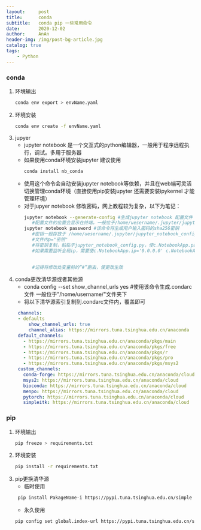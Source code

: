```yaml
---
layout:     post
title:      conda
subtitle:   conda pip 一些常用命令
date:       2020-12-02
author:     AnAn
header-img: /img/post-bg-article.jpg
catalog: true
tags:
    - Python
---
```


### conda
1. 环境输出
    ```bash
    conda env export > envName.yaml
    ```
2. 环境安装
    ```bash
    conda env create -f envName.yaml
    ```
3. jupyer
   - jupyter notebook 是一个交互式的python编辑器，一般用于程序远程执行，调试。多用于服务器
   - 如果使用conda环境安装jupyter 建议使用
     ```bash
     conda install nb_conda 
     ```
   - 使用这个命令会自动安装jupyter notebook等依赖，并且在web端可灵活切换管理conda环境（直接使用pip安装jupyter 还需要安装ipykernel 才能管理环境）
   - 对于jupyer notebook 修改密码，网上教程较为复杂，以下为笔记：
     ```bash
     jupyter notebook --generate-config #生成jupyter notebook 配置文件
        #配置文件的位置会显示在终端，一般位于/home/uesername/.jupyter/jupyter_notebook_config.py
     jupyter notebook password #该命令将生成用户输入密码的sha256密钥
        #密钥一般存放于 /home/uesername/.jupyter/jupyter_notebook_config.json 文件
        #文件内p="密钥"
        #将密钥复制，粘贴于jupyter_notebook_config.py，使c.NotebookApp.password='密钥'
        #如果需要监听全局ip，需要使c.NotebookApp.ip='0.0.0.0' c.NotebookApp.allow_remote_access = True
        

        #记得将修改处变量前的“#”删去，使更改生效
     ```
4. conda更改清华源或者其他源
   - conda config --set show_channel_urls yes #使用该命令生成.condarc文件 一般位于"/home/username/"文件夹下
   - 将以下清华源索引复制到.condarc文件内，覆盖即可
   ```yaml
    channels:
    - defaults
        show_channel_urls: true
        channel_alias: https://mirrors.tuna.tsinghua.edu.cn/anaconda
    default_channels:
      - https://mirrors.tuna.tsinghua.edu.cn/anaconda/pkgs/main
      - https://mirrors.tuna.tsinghua.edu.cn/anaconda/pkgs/free
      - https://mirrors.tuna.tsinghua.edu.cn/anaconda/pkgs/r
      - https://mirrors.tuna.tsinghua.edu.cn/anaconda/pkgs/pro
      - https://mirrors.tuna.tsinghua.edu.cn/anaconda/pkgs/msys2
    custom_channels:
      conda-forge: https://mirrors.tuna.tsinghua.edu.cn/anaconda/cloud
      msys2: https://mirrors.tuna.tsinghua.edu.cn/anaconda/cloud
      bioconda: https://mirrors.tuna.tsinghua.edu.cn/anaconda/cloud
      menpo: https://mirrors.tuna.tsinghua.edu.cn/anaconda/cloud
      pytorch: https://mirrors.tuna.tsinghua.edu.cn/anaconda/cloud
      simpleitk: https://mirrors.tuna.tsinghua.edu.cn/anaconda/cloud
   ```
### pip
1. 环境输出
    ```bash
    pip freeze > requirements.txt      
    ```
2. 环境安装
    ```bash
    pip install -r requirements.txt
    ```
3. pip更换清华源
   - 临时使用
   ```bash
    pip install PakageName-i https://pypi.tuna.tsinghua.edu.cn/simple some-package
   ```
   - 永久使用
   ```bash
   pip config set global.index-url https://pypi.tuna.tsinghua.edu.cn/simple
   ```
















